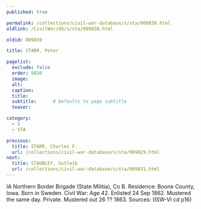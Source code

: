 ```yaml
---
published: true

permalink: /collections/civil-war-database/s/sta/009830.html
oldlink: /CivilWar/db/s/sta/009830.html

oldid: 009830

title: STARR, Peter

pagelist:
  exclude: false
  order: 9830
  image: 
  alt:
  caption:
  title:
  subtitle:      # Defaults to page subtitle
  teaser:

category: 
  - S 
  - STA

previous:
  title: STARR, Charles F.
  url: /collections/civil-war-database/s/sta/009829.html  
next:
  title: STAUBLEY, Gotleib
  url: /collections/civil-war-database/s/sta/009831.html   
---
```

IA Northern Border Brigade (State Militia), Co B. Residence: Boone County, Iowa. Born in Sweden. Civil War: Age 42. Enlisted 24 Sep 1862. Mustered the same day. Private. Mustered out 26 ?? 1863. Sources: (ISW-VI cd p16)